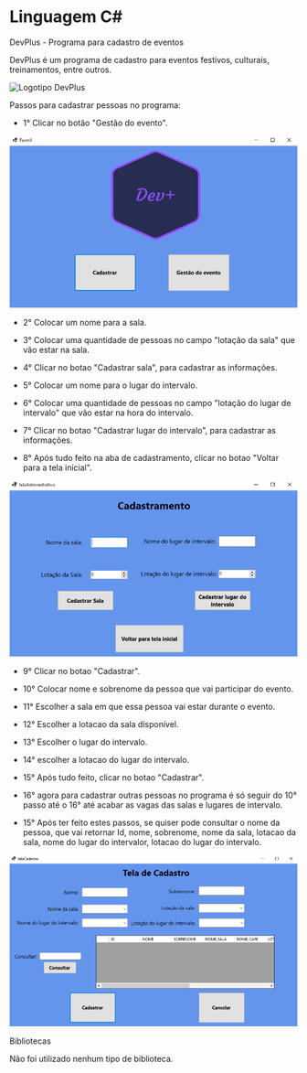 # Linguagem C#
DevPlus - Programa para cadastro de eventos 

DevPlus é um programa de cadastro para eventos festivos, culturais, treinamentos, entre outros.

![Logotipo DevPlus](https://github.com/Gabriel-Simon07/projetoGO/blob/master/logotipo_DevPlus.png)

Passos para cadastrar pessoas no programa:

* 1° Clicar no botão "Gestão do evento".

![TelaMenu](https://github.com/Gabriel-Simon07/DevPlus1.0/blob/master/telaMenu.png)

* 2° Colocar um nome para a sala.

* 3° Colocar uma quantidade de pessoas no campo "lotação da sala" que vão estar na sala.

* 4° Clicar no botao "Cadastrar sala", para cadastrar as informações.

* 5° Colocar um nome para o lugar do intervalo.

* 6° Colocar uma quantidade de pessoas no campo "lotação do lugar de intervalo" que vão estar na hora do intervalo.

* 7° Clicar no botao "Cadastrar lugar do intervalo", para cadastrar as informações.

* 8° Após tudo feito na aba de cadastramento, clicar no botao "Voltar para a tela inicial".

![TelaDeCadastramento](https://github.com/Gabriel-Simon07/DevPlus1.0/blob/master/telaCadastramento.png)

* 9° Clicar no botao "Cadastrar".

* 10° Colocar nome e sobrenome da pessoa que vai participar do evento.

* 11° Escolher a sala em que essa pessoa vai estar durante o evento.

* 12° Escolher a lotacao da sala disponível.

* 13° Escolher o lugar do intervalo. 

* 14° escolher a lotacao do lugar do intervalo.

* 15° Após tudo feito, clicar no botao "Cadastrar".

* 16° agora para cadastrar outras pessoas no programa é só seguir do 10° passo até o 16° até acabar as vagas das salas e lugares de intervalo.

* 15° Após ter feito estes passos, se quiser pode consultar o nome da pessoa, que vai retornar Id, nome, sobrenome, nome da sala, lotacao da sala, nome do lugar do intervalor, lotacao do lugar do intervalo.

![TelaDeCadastro](https://github.com/Gabriel-Simon07/DevPlus1.0/blob/master/telaCadastro.png)

Bibliotecas

Não foi utilizado nenhum tipo de biblioteca.










